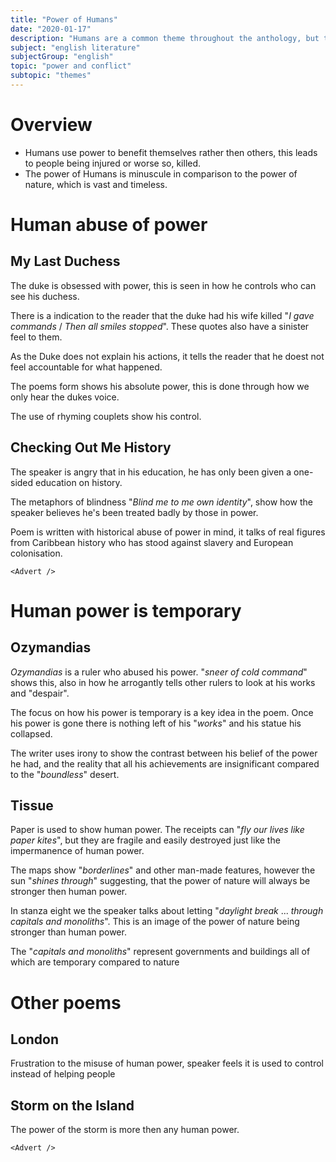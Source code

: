 ```yaml
---
title: "Power of Humans"
date: "2020-01-17"
description: "Humans are a common theme throughout the anthology, but the view on them changes in each poem."
subject: "english literature"
subjectGroup: "english"
topic: "power and conflict"
subtopic: "themes"
---
```


# Overview

- Humans use power to benefit themselves rather then others, this leads to people being injured or worse so, killed.
- The power of Humans is minuscule in comparison to the power of nature, which is vast and timeless.

# Human abuse of power

## My Last Duchess

The duke is obsessed with power, this is seen in how he controls who can see his duchess.

There is a indication to the reader that the duke had his wife killed "_I gave commands_ / _Then all smiles stopped_". These quotes also have a sinister feel to them.

As the Duke does not explain his actions, it tells the reader that he doest not feel accountable for what happened.

The poems form shows his absolute power, this is done through how we only hear the dukes voice.

The use of rhyming couplets show his control.

## Checking Out Me History

The speaker is angry that in his education, he has only been given a one-sided education on history.

The metaphors of blindness "_Blind me to me own identity_", show how the speaker believes he's been treated badly by those in power.

Poem is written with historical abuse of power in mind, it talks of real figures from Caribbean history who has stood against slavery and European colonisation.

```react
<Advert />
```

# Human power is temporary

## Ozymandias

_Ozymandias_ is a ruler who abused his power. "_sneer of cold command_" shows this, also in how he arrogantly tells other rulers to look at his works and "despair".

The focus on how his power is temporary is a key idea in the poem. Once his power is gone there is nothing left of his "_works_" and his statue his collapsed.

The writer uses irony to show the contrast between his belief of the power he had, and the reality that all his achievements are insignificant compared to the "_boundless_" desert.

## Tissue

Paper is used to show human power. The receipts can "_fly our lives like paper kites_", but they are fragile and easily destroyed just like the impermanence of human power.

The maps show "_borderlines_" and other man-made features, however the sun "_shines through_" suggesting, that the power of nature will always be stronger then human power.

In stanza eight we the speaker talks about letting "_daylight break_ ... _through capitals and monoliths_". This is an image of the power of nature being stronger than human power.

The "_capitals and monoliths_" represent governments and buildings all of which are temporary compared to nature

# Other poems

## London

Frustration to the misuse of human power, speaker feels it is used to control instead of helping people

## Storm on the Island

The power of the storm is more then any human power.

```react
<Advert />
```
